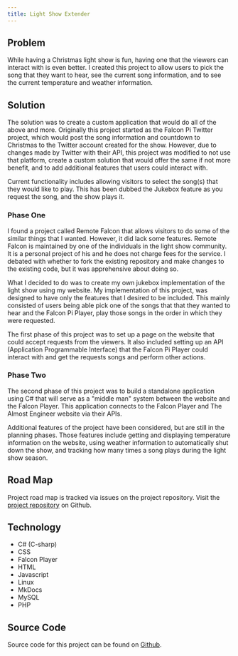 ```yaml
---
title: Light Show Extender
---
```


## Problem

While having a Christmas light show is fun, having one that the viewers can interact with is even better. 
I created this project to allow users to pick the song that they want to hear, see the current song 
information, and to see the current temperature and weather information.

## Solution

The solution was to create a custom application that would do all of the above and more.
Originally this project started as the Falcon Pi Twitter project, which would post the song 
information and countdown to Christmas to the Twitter account created for the show. 
However, due to changes made by Twitter with their API, this project was modified to 
not use that platform, create a custom solution that would offer the same if not more 
benefit, and to add additional features that users could interact with.

Current functionality includes allowing visitors to select the song(s) that they would 
like to play. This has been dubbed the Jukebox feature as you request the song, 
and the show plays it.

### Phase One

I found a project called Remote Falcon that allows visitors to do some of the similar things that I wanted. 
However, it did lack some features. 
Remote Falcon is maintained by one of the individuals in the light show community. It is a personal project
of his and he does not charge fees for the service.
I debated with whether to fork the existing repository and make changes 
to the existing code, but it was apprehensive about doing so. 

What I decided to do was to create my own jukebox implementation of the light show using my website. 
My implementation of this project, was designed to have only the features that I desired
to be included. This mainly consisted of users being able pick one of the songs that 
that they wanted to hear and the Falcon Pi Player, play those songs in the order
in which they were requested.

The first phase of this project was to set up a page on the website that could accept 
requests from the viewers. It also included setting up an API (Application 
Programmable Interface) that the Falcon Pi Player could interact with and get the 
requests songs and perform other actions.

### Phase Two 

The second phase of this project was to build a standalone application using C# that 
will serve as a "middle man" system between the website and the Falcon Player.
This application connects to the Falcon Player and The Almost Engineer website via 
their APIs. 

Additional features of the project have been considered, but are still in the planning 
phases. Those features include getting and displaying temperature information on the 
website, using weather information to automatically shut down the show, and tracking 
how many times a song plays during the light show season.

## Road Map 

Project road map is tracked via issues on the project repository. Visit the 
<a href="https://github.com/almostengr/light-show-extender/issues" target="_blank">project repository</a>
on Github.

## Technology

* C# (C-sharp)
* CSS
* Falcon Player
* HTML
* Javascript
* Linux
* MkDocs
* MySQL
* PHP

## Source Code

Source code for this project can be found on 
<a href="https://github.com/almostengr/light-show-extender" target="_blank">Github</a>.

